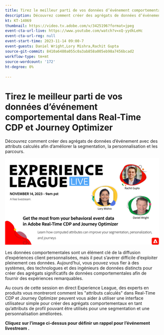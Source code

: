 ```yaml
---
title: Tirez le meilleur parti de vos données d’événement comportemental dans Real-Time CDP et Journey Optimizer
description: Découvrez comment créer des agrégats de données d’événement avec des attributs calculés afin d’améliorer la segmentation, la personnalisation et les parcours.
kt: KT-14069
thumbnail: https://video.tv.adobe.com/v/3425196?format=jpeg
event-cta-url-live: https://www.youtube.com/watch?v=xQ-yydkLeHc
event-cta-url-reg: null
event-start-time: 2023-11-14 09:00-7
event-guests: Daniel Wright,Lory Mishra,Rachit Gupta
source-git-commit: 8410a6480a055c0a3ab858a005eb98a7456bcad2
workflow-type: tm+mt
source-wordcount: '172'
ht-degree: 0%

---
```


# Tirez le meilleur parti de vos données d’événement comportemental dans Real-Time CDP et Journey Optimizer

Découvrez comment créer des agrégats de données d’événement avec des attributs calculés afin d’améliorer la segmentation, la personnalisation et les parcours.

[![ExL LIVE 22 septembre 2023](assets/Nov14_2023_exl_live_WebBanner.jpg)](https://www.youtube.com/watch?v=xQ-yydkLeHc)

Les données comportementales sont un élément clé de la diffusion d’expériences client personnalisées, mais il peut s’avérer difficile d’exploiter pleinement ces données. Aujourd’hui, vous pouvez vous fier à des systèmes, des technologues et des ingénieurs de données distincts pour créer des agrégats significatifs de données comportementales afin de fournir des expériences remarquables.

Au cours de cette session en direct Experience League, des experts en produits vous montreront comment les &quot;attributs calculés&quot; dans Real-Time CDP et Journey Optimizer peuvent vous aider à utiliser une interface utilisateur simple pour créer des agrégats comportementaux en tant qu’attributs de profil pouvant être utilisés pour une segmentation et une personnalisation améliorées.


**Cliquez sur l’image ci-dessus pour définir un rappel pour l’événement livestream .**
